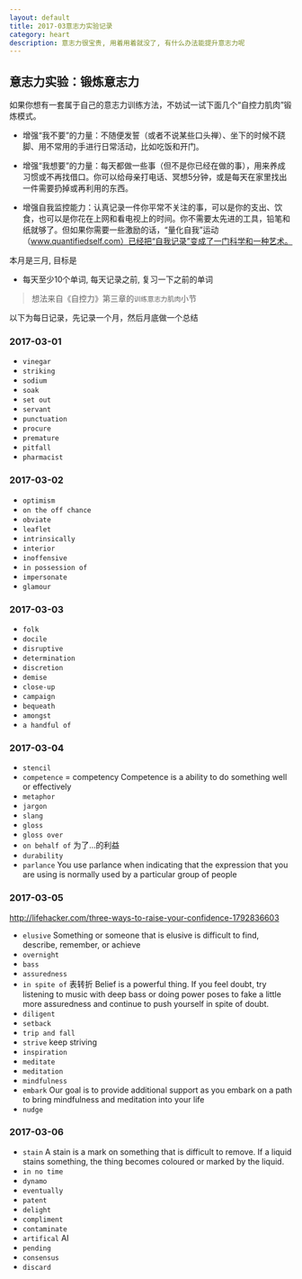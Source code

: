 ```yaml
---
layout: default
title: 2017-03意志力实验记录
category: heart
description: 意志力很宝贵, 用着用着就没了, 有什么办法能提升意志力呢
---
```


## 意志力实验：锻炼意志力

如果你想有一套属于自己的意志力训练方法，不妨试一试下面几个“自控力肌肉”锻炼模式。

* 增强“我不要”的力量：不随便发誓（或者不说某些口头禅）、坐下的时候不跷脚、用不常用的手进行日常活动，比如吃饭和开门。

* 增强“我想要”的力量：每天都做一些事（但不是你已经在做的事），用来养成习惯或不再找借口。你可以给母亲打电话、冥想5分钟，或是每天在家里找出一件需要扔掉或再利用的东西。

* 增强自我监控能力：认真记录一件你平常不关注的事，可以是你的支出、饮食，也可以是你花在上网和看电视上的时间。你不需要太先进的工具，铅笔和纸就够了。但如果你需要一些激励的话，“量化自我”运动（www.quantifiedself.com）已经把“自我记录”变成了一门科学和一种艺术。

本月是三月, 目标是

* 每天至少10个单词, 每天记录之前, 复习一下之前的单词  

> 想法来自《自控力》第三章的`训练意志力肌肉`小节

以下为每日记录，先记录一个月，然后月底做一个总结

### 2017-03-01

* `vinegar`
* `striking`
* `sodium`
* `soak`
* `set out`
* `servant`
* `punctuation`
* `procure`
* `premature`
* `pitfall`
* `pharmacist`

### 2017-03-02

* `optimism`
* `on the off chance`
* `obviate`
* `leaflet`
* `intrinsically`
* `interior`
* `inoffensive`
* `in possession of`
* `impersonate`
* `glamour`

### 2017-03-03

* `folk`
* `docile`
* `disruptive`
* `determination`
* `discretion`
* `demise`
* `close-up`
* `campaign`
* `bequeath`
* `amongst`
* `a handful of`

### 2017-03-04

* `stencil`
* `competence` = competency Competence is a ability to do something well or effectively
* `metaphor`
* `jargon`
* `slang`
* `gloss`
* `gloss over`
* `on behalf of` 为了...的利益
* `durability`
* `parlance` You use parlance when indicating that the expression that you are using is normally used by a particular
 group of people

### 2017-03-05

<http://lifehacker.com/three-ways-to-raise-your-confidence-1792836603>

* `elusive` Something or someone that is elusive is difficult to find, describe, remember, or achieve
* `overnight`
* `bass`
* `assuredness`
* `in spite of` 表转折 Belief is a powerful thing. If you feel doubt, try listening to music with deep bass or doing power poses to fake a little more assuredness and continue to push yourself in spite of doubt.
* `diligent`
* `setback`
* `trip and fall`
* `strive` keep striving
* `inspiration`
* `meditate`
* `meditation`
* `mindfulness`
* `embark` Our goal is to provide additional support as you embark on a path to bring mindfulness and meditation into your life
* `nudge`

### 2017-03-06

* `stain` A stain is a mark on something that is difficult to remove. If a liquid stains something, the thing becomes
 coloured or marked by the liquid.
* `in no time`
* `dynamo`
* `eventually`
* `patent`
* `delight`
* `compliment`
* `contaminate`
* `artifical` AI
* `pending`
* `consensus`
* `discard`
  